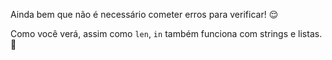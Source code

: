 Ainda bem que não é necessário cometer erros para verificar! :relieved:

Como você verá, assim como `len`, `in` também funciona com strings e listas. :raised_hands: